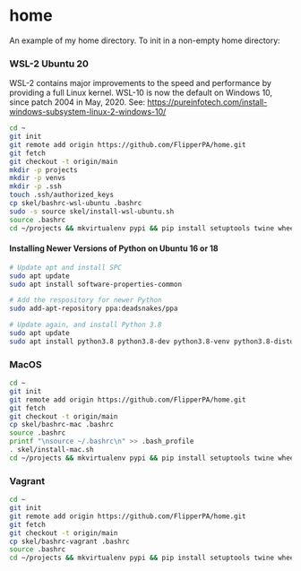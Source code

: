 # home
An example of my home directory. To init in a non-empty home directory:

### WSL-2 Ubuntu 20

WSL-2 contains major improvements to the speed and performance by providing a full Linux kernel. WSL-10 is now the default on Windows 10, since patch 2004 in May, 2020. See: https://pureinfotech.com/install-windows-subsystem-linux-2-windows-10/

```bash
cd ~
git init
git remote add origin https://github.com/FlipperPA/home.git
git fetch
git checkout -t origin/main
mkdir -p projects
mkdir -p venvs
mkdir -p .ssh
touch .ssh/authorized_keys
cp skel/bashrc-wsl-ubuntu .bashrc
sudo -s source skel/install-wsl-ubuntu.sh
source .bashrc
cd ~/projects && mkvirtualenv pypi && pip install setuptools twine wheel setuptools-scm pypi-alias && deactivate && cd ~
```

#### Installing Newer Versions of Python on Ubuntu 16 or 18

```bash
# Update apt and install SPC
sudo apt update
sudo apt install software-properties-common

# Add the respository for newer Python
sudo add-apt-repository ppa:deadsnakes/ppa

# Update again, and install Python 3.8
sudo apt update
sudo apt install python3.8 python3.8-dev python3.8-venv python3.8-distutils
```

### MacOS
```bash
cd ~
git init
git remote add origin https://github.com/FlipperPA/home.git
git fetch
git checkout -t origin/main
cp skel/bashrc-mac .bashrc
source .bashrc
printf "\nsource ~/.bashrc\n" >> .bash_profile
. skel/install-mac.sh
cd ~/projects && mkvirtualenv pypi && pip install setuptools twine wheel setuptools-scm pypi-alias && deactivate && cd ~
```

### Vagrant
```bash
cd ~
git init
git remote add origin https://github.com/FlipperPA/home.git
git fetch
git checkout -t origin/main
cp skel/bashrc-vagrant .bashrc
source .bashrc
cd ~/projects && mkvirtualenv pypi && pip install setuptools twine wheel setuptools-scm pypi-alias && deactivate && cd ~
```
